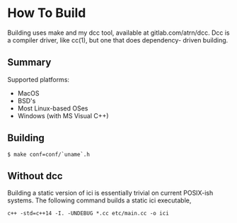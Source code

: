 # How To Build

Building uses make and my dcc tool, available at gitlab.com/atrn/dcc.
Dcc is a compiler driver, like cc(1), but one that does dependency-
driven building.

## Summary

Supported platforms:

- MacOS
- BSD's
- Most Linux-based OSes
- Windows (with MS Visual C++)

## Building

    $ make conf=conf/`uname`.h



## Without dcc

Building a static version of ici is essentially trivial on current
POSIX-ish systems. The following command builds a static ici
executable,

    c++ -std=c++14 -I. -UNDEBUG *.cc etc/main.cc -o ici
